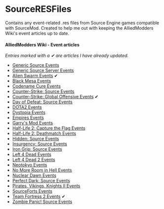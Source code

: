 # SourceRESFiles
Contains any event-related .res files from Source Engine games compatible with SourceMod. Created to help me out with keeping the AlliedModders Wiki's event articles up to date.

#### AlliedModders Wiki - Event articles
*Entries marked with a ✔ are articles I have already updated.*
* [Generic Source Events](https://wiki.alliedmods.net/Generic_Source_Events)
* [Generic Source Server Events](https://wiki.alliedmods.net/Generic_Source_Server_Events)
* [Alien Swarm Events](https://wiki.alliedmods.net/Alien_Swarm_Events) ✔
* [Black Mesa Events](https://wiki.alliedmods.net/Black_Mesa_Events)
* [Codename Cure Events](https://wiki.alliedmods.net/Codename_Cure_Events)
* [Counter-Strike: Source Events](https://wiki.alliedmods.net/Counter-Strike:_Source_Events)
* [Counter-Strike: Global Offensive Events](https://wiki.alliedmods.net/Counter-Strike:_Global_Offensive_Events) ✔
* [Day of Defeat: Source Events](https://wiki.alliedmods.net/Day_of_Defeat:_Source_Events)
* [DOTA2 Events](https://wiki.alliedmods.net/Dota_2_Events)
* [Dystopia Events](https://wiki.alliedmods.net/Dystopia_Events)
* [Empires Events](https://wiki.alliedmods.net/Empires_Events)
* [Garry's Mod Events](https://wiki.alliedmods.net/Garry%27s_Mod_Events)
* [Half-Life 2: Capture the Flag Events](https://wiki.alliedmods.net/Half-Life_2:_Capture_the_Flag_Events)
* [Half-Life 2: Deathmatch Events](https://wiki.alliedmods.net/Half-Life_2:_Deathmatch_Events)
* [Hidden: Source Events](https://wiki.alliedmods.net/Hidden:_Source_Events)
* [Insurgency: Source Events](https://wiki.alliedmods.net/Insurgency:_Source_Events)
* [Iron Grip: Source Events](https://wiki.alliedmods.net/Iron_Grip:_Source_Events)
* [Left 4 Dead Events](https://wiki.alliedmods.net/Left_4_Dead_Events)
* [Left 4 Dead 2 Events](https://wiki.alliedmods.net/Left_4_Dead_2_Events)
* [Neotokyo Events](https://wiki.alliedmods.net/Neotokyo_Events)
* [No More Room in Hell Events](https://wiki.alliedmods.net/No_More_Room_in_Hell)
* [Nuclear Dawn Events](https://wiki.alliedmods.net/Nuclear_Dawn_Events)
* [Perfect Dark: Source Events](https://wiki.alliedmods.net/Perfect_Dark:_Source_Events)
* [Pirates, Vikings, Knights II Events](https://wiki.alliedmods.net/Pirates,_Vikings,_Knights_II_Events)
* [SourceForts Events](https://wiki.alliedmods.net/SourceForts_Events)
* [Team Fortress 2 Events](https://wiki.alliedmods.net/Team_Fortress_2_Events) ✔
* [Zombie Panic! Source Events](https://wiki.alliedmods.net/Zombie_Panic!_Source_Events)
